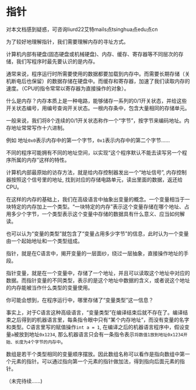 # 指针

对本文档感到疑惑，可咨询liurd22艾特mails点tsinghua点edu点cn

为了较好地理解指针，我们需要理解内存的寻址方式。

计算机内部有硬盘(固态硬盘或机械硬盘)、内存、缓存、寄存器等不同层次的存储，我们写程序时最先要认识的是内存。

通常来说，程序运行时所需要使用的数据都要加载到内存中。而需要长期存储（关机断电后也保留）的数据存储在硬盘中。而缓存和寄存器，加速了我们读取内存的速度。（CPU的指令常常以寄存器为直接操作的对象）。

什么是内存？内存本质上是一种电路，能够储存一系列的0/1开关状态，并给这些开关状态编号，用编号查询开关状态。一根内存条中，包含大量相同的存储单元。

一般来说，我们将8个连续的0/1开关状态称作一个“字节”，按字节来编码地址。内存地址常常写作十六进制。

例如 地址`0x0`表示内存中的第一个字节，`0x1`表示内存中的第二个字节......

不同的程序可能拥有不同的地址空间，以实现“这个程序默认不能去读写另一个程序所属的内存”这样的特性。

计算机内部最原始的访存方法，就是给内存控制器发出一个“地址信号”, 内存控制器按照这个信号里的地址, 找到对应的存储电路单元，读出里面的数据，返还给CPU。

在这样的内存的基础上，我们在高级语言中抽象出变量的概念。一个变量相当于一块特定的内存加上一个类型。“一块特定的内存”表示这个变量存储在哪个地址、占用多少个字节，一个类型表示这个变量中存储的数据具有什么意义、应当如何解读。

也可以认为“变量的类型”就包含了“变量占用多少字节”的信息，此时认为一个变量由一个起始地址和一个类型组成。

指针，就是在C语言中，揭开变量的一层面纱，绕过一层抽象，直接操作地址的手段。

指针变量，就是在一个变量中，存储了一个地址，并且可以读取这个地址中对应的数据。而指针变量的不同类型，表示的是这个地址中数据的含义，或者说这个地址的内存能被当作什么类型的变量使用。

你可能会想到，在程序运行中，哪里存储了“变量类型”这一信息？

事实上，对于C语言这种高级语言，“变量类型”在编译结束后就不存在了。编译结束之后得到的机器语言里，每条指令眼中只有“某个内存地址”，而没有变量的名字和类型。C语言里写的赋值操作`int a = 1`, 在编译之后的机器语言程序中，假设变量`a`被放到地址`0x1234`, 那么机器语言只会有一条指令表示`将数值1放到地址0x1234开始、长度为4个字节的内存中`。

数组是若干个类型相同的变量顺序摆放。因此数组名称可以看作是指向数组中第一个元素的指针。可以通过指向第一个元素的指针做加法，得到指向后面元素的指针。

（未完待续......)